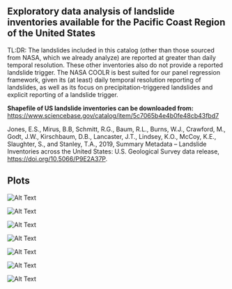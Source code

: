 ## Exploratory data analysis of landslide inventories available for the Pacific Coast Region of the United States

TL:DR: The landslides included in this catalog (other than those sourced from NASA, which we already analyze) are reported at greater than daily temporal resolution. These other inventories also do not provide a reported landslide trigger. The NASA COOLR is best suited for our panel regression framework, given its (at least) daily temporal resolution reporting of landslides, as well as its focus on precipitation-triggered landslides and explicit reporting of a landslide trigger. 

**Shapefile of US landslide inventories can be downloaded from:** https://www.sciencebase.gov/catalog/item/5c7065b4e4b0fe48cb43fbd7

Jones, E.S., Mirus, B.B, Schmitt, R.G., Baum, R.L., Burns, W.J., Crawford, M., Godt, J.W., Kirschbaum, D.B., Lancaster, J.T., Lindsey, K.O., McCoy, K.E., Slaughter, S., and Stanley, T.A., 2019, Summary Metadata – Landslide Inventories across the United States: U.S. Geological Survey data release, https://doi.org/10.5066/P9E2A37P.

## Plots

![Alt Text](https://github.com/ec-johnston/landslide-inventories/blob/main/plots/inventories.png)

![Alt Text](https://github.com/ec-johnston/landslide-inventories/blob/main/plots/landslide_catalog_map.png)

![Alt Text](https://github.com/ec-johnston/landslide-inventories/blob/main/plots/ca_gs.png)

![Alt Text](https://github.com/ec-johnston/landslide-inventories/blob/main/plots/date_na.png)

![Alt Text](https://github.com/ec-johnston/landslide-inventories/blob/main/plots/OR_slido.png)

![Alt Text](https://github.com/ec-johnston/landslide-inventories/blob/main/plots/or_slido_map.png)

![Alt Text](https://github.com/ec-johnston/landslide-inventories/blob/main/plots/OR_slido_2010.png)


